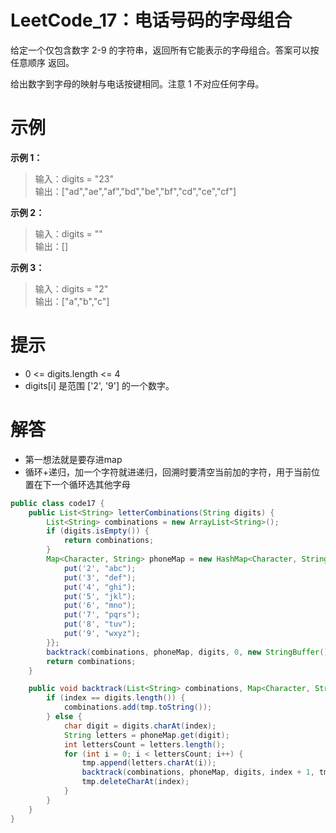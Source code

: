 # LeetCode_17：电话号码的字母组合

给定一个仅包含数字 2-9 的字符串，返回所有它能表示的字母组合。答案可以按 任意顺序 返回。

给出数字到字母的映射与电话按键相同。注意 1 不对应任何字母。

# 示例

**示例 1：**

>输入：digits = "23"  
输出：["ad","ae","af","bd","be","bf","cd","ce","cf"]  

**示例 2：**

>输入：digits = ""  
输出：[]  

**示例 3：**

>输入：digits = "2"  
输出：["a","b","c"]


# 提示

- 0 <= digits.length <= 4
- digits[i] 是范围 ['2', '9'] 的一个数字。

# 解答
- 第一想法就是要存进map
- 循环+递归，加一个字符就进递归，回溯时要清空当前加的字符，用于当前位置在下一个循环选其他字母
```java
public class code17 {
    public List<String> letterCombinations(String digits) {
        List<String> combinations = new ArrayList<String>();
        if (digits.isEmpty()) {
            return combinations;
        }
        Map<Character, String> phoneMap = new HashMap<Character, String>() {{
            put('2', "abc");
            put('3', "def");
            put('4', "ghi");
            put('5', "jkl");
            put('6', "mno");
            put('7', "pqrs");
            put('8', "tuv");
            put('9', "wxyz");
        }};
        backtrack(combinations, phoneMap, digits, 0, new StringBuffer());
        return combinations;
    }

    public void backtrack(List<String> combinations, Map<Character, String> phoneMap, String digits, int index, StringBuffer tmp) {
        if (index == digits.length()) {
            combinations.add(tmp.toString());
        } else {
            char digit = digits.charAt(index);
            String letters = phoneMap.get(digit);
            int lettersCount = letters.length();
            for (int i = 0; i < lettersCount; i++) {
                tmp.append(letters.charAt(i));
                backtrack(combinations, phoneMap, digits, index + 1, tmp);
                tmp.deleteCharAt(index);
            }
        }
    }
}
```
